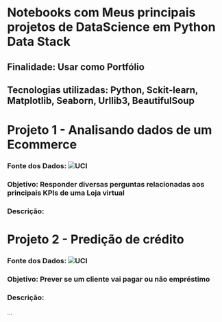 # Notebooks com Meus principais projetos de DataScience em Python Data Stack
## Finalidade: Usar como Portfólio
## Tecnologias utilizadas: Python, Sckit-learn, Matplotlib, Seaborn, Urllib3, BeautifulSoup

# Projeto 1 - Analisando dados de um Ecommerce
### Fonte dos Dados: ![UCI]()
### Objetivo: Responder diversas perguntas relacionadas aos principais KPIs de uma Loja virtual
### Descrição: 

# Projeto 2 - Predição de crédito
### Fonte dos Dados: ![UCI]()
### Objetivo: Prever se um cliente vai pagar ou não empréstimo
### Descrição:
...

<!--
# Projeto 3 - Web Analytics - Marketing digital
...

# Projeto 4 - Web Scraping de uma tabela de produtos
...

# Projeto 5 - Sistema de recomendação de produtos
...

# Projeto 6 - Sistema de regras de associação para supermercados
...

# Projeto 7 - Previsão de vendas
...

# Projeto 8 - Análise de Dados Smarthome 
-->
